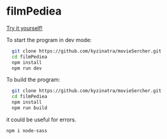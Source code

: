 # filmPediea

[Try it yourself!](https://kyzinatra.github.io/movieSercher/)

To start the program in dev mode:

```sh
  git clone https://github.com/kyzinatra/movieSercher.git
  cd filmPediea
  npm install
  npm run dev
```

To build the program:

```sh
  git clone https://github.com/kyzinatra/movieSercher.git
  cd filmPediea
  npm install
  npm run build
```

it could be useful for errors.

```sh
npm i node-sass
```
